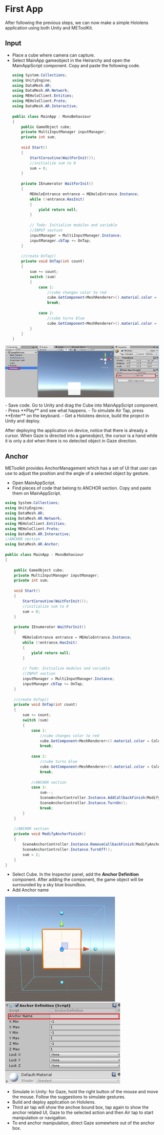 # First App
After following the previous steps, we can now make a simple Hololens application
using both Unity and METoolKit. 

## Input
- Place a cube where camera can capture.
- Select MainApp gameobject in the Heirarchy and open the MainAppScript component.
  Copy and paste the following code.
  ```c#
  using System.Collections;
  using UnityEngine;
  using DataMesh.AR;
  using DataMesh.AR.Network;
  using MEHoloClient.Entities;
  using MEHoloClient.Proto;
  using DataMesh.AR.Interactive;

  public class MainApp : MonoBehaviour
  {
      public GameObject cube;
      private MultiInputManager inputManager;
      private int sum;

      void Start()
      {
          StartCoroutine(WaitForInit());
          //initialize sum to 0
          sum = 0;
      }

      private IEnumerator WaitForInit()
      {
          MEHoloEntrance entrance = MEHoloEntrance.Instance;
          while (!entrance.HasInit)
          {
              yield return null;
          }

          // Todo: Initialize modules and variable
          //INPUT section
          inputManager = MultiInputManager.Instance;
          inputManager.cbTap += OnTap;
      }

      //create OnTap()
      private void OnTap(int count)
      {
          sum += count;
          switch (sum)
          {
              case 1:
                  //cube changes color to red
                  cube.GetComponent<MeshRenderer>().material.color = Color.red;
                  break;

              case 2:
                  //cube turns blue
                  cube.GetComponent<MeshRenderer>().material.color = Color.blue;
          }
      }
  }
  ```  
<p align="left">
<img src="https://github.com/angelicaCruz/Tutorial/blob/master/input.png">
</p>
- Save code. Go to Unity and drag the Cube into MainAppScript component.
- Press **Play** and see what happens.
- To simulate Air Tap, press **Enter** on the keyboard.
- Get a Hololens device, build the project in Unity and deploy. 
  
After deploying the application on device, notice that there is already a cursor.
When Gaze is directed into a gameobject, the cursor is a hand while it is only a dot
when there is no detected object in Gaze direction.

## Anchor
METoolkit provides AnchorManagement which has a set of UI that user can use to adjust 
the position and the angle of a selected object by gesture.
  
- Open MainAppScript.
- Find pieces of code that belong to ANCHOR section. 
  Copy and paste them on MainAppScript.
```c#
using System.Collections;
using UnityEngine;
using DataMesh.AR;
using DataMesh.AR.Network;
using MEHoloClient.Entities;
using MEHoloClient.Proto;
using DataMesh.AR.Interactive;
//ANCHOR section
using DataMesh.AR.Anchor;

public class MainApp : MonoBehaviour
{

    public GameObject cube;
    private MultiInputManager inputManager;
    private int sum;

    void Start()
    {
        StartCoroutine(WaitForInit());
        //initialize sum to 0
        sum = 0;
    }

    private IEnumerator WaitForInit()
    {
        MEHoloEntrance entrance = MEHoloEntrance.Instance;
        while (!entrance.HasInit)
        {
            yield return null;
        }

        // Todo: Initialize modules and variable
        //INPUT section
        inputManager = MultiInputManager.Instance;
        inputManager.cbTap += OnTap;
    }

    //create OnTap()
    private void OnTap(int count)
    {
        sum += count;
        switch (sum)
        {
            case 1:
                //cube changes color to red
                cube.GetComponent<MeshRenderer>().material.color = Color.red;
                break;

            case 2:
                //cube turns blue
                cube.GetComponent<MeshRenderer>().material.color = Color.blue;
                break;

            //ANCHOR section
            case 3:
                sum--;
                SceneAnchorController.Instance.AddCallbackFinish(ModifyAnchorFinish);
                SceneAnchorController.Instance.TurnOn();
                break;
        }
    }

    //ANCHOR section
    private void ModifyAnchorFinish()
    {
        SceneAnchorController.Instance.RemoveCallbackFinish(ModifyAnchorFinish);
        SceneAnchorController.Instance.TurnOff();
        sum = 2;
    }
}
```
- Select Cube. In the Inspector panel, add the **Anchor Definition** component.
  After adding the component, the game object will be surrounded by a sky blue boundbox.
- Add Anchor name
<p align="left">
<img src="https://github.com/angelicaCruz/Tutorial/blob/master/anchor1.png">
<img src="https://github.com/angelicaCruz/Tutorial/blob/master/anchor2.png">
</p>

- Simulate in Unity: for Gaze, hold the right button of the mouse and move the mouse.
  Follow the suggestions to simulate gestures.
- Build and deploy application on Hololens.
- Third air tap will show the anchoe bound box, tap again to show the anchor related UI,
  Gaze to the selected action and then Air tap to start manipulation or navigation.
- To end anchor manipulation, direct Gaze somewhere out of the anchor box.
